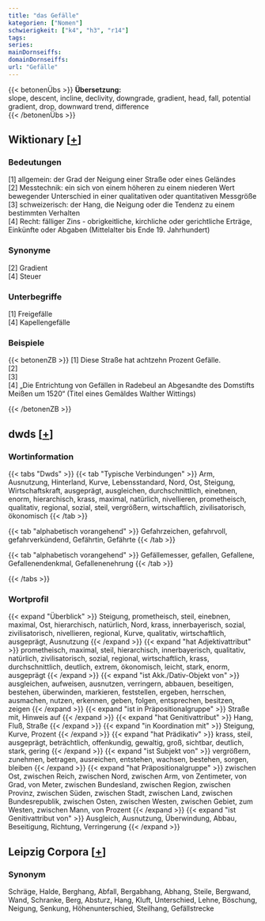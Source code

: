 ```yaml
---
title: "das Gefälle"
kategorien: ["Nomen"]
schwierigkeit: ["k4", "h3", "r14"]
tags:
series:
mainDornseiffs:
domainDornseiffs:
url: "Gefälle"
---
```


{{< betonenÜbs >}}
**Übersetzung:**  
slope, descent, incline, declivity, downgrade, gradient, head, fall, potential gradient, drop, downward trend, difference  
{{< /betonenÜbs >}}

## Wiktionary [[+](https://de.wiktionary.org/wiki/Gefälle)]

### Bedeutungen
[1] allgemein: der Grad der Neigung einer Straße oder eines Geländes  
[2] Messtechnik: ein sich von einem höheren zu einem niederen Wert bewegender Unterschied in einer qualitativen oder quantitativen Messgröße  
[3] schweizerisch: der Hang, die Neigung oder die Tendenz zu einem bestimmten Verhalten  
[4] Recht: fälliger Zins - obrigkeitliche, kirchliche oder gerichtliche Erträge, Einkünfte oder Abgaben (Mittelalter bis Ende 19. Jahrhundert)  

### Synonyme
[2] Gradient  
[4] Steuer  

### Unterbegriffe
[1] Freigefälle  
[4] Kapellengefälle  

### Beispiele
{{< betonenZB >}}
[1] Diese Straße hat achtzehn Prozent Gefälle.  
[2]  
[3]  
[4] „Die Entrichtung von Gefällen in Radebeul an Abgesandte des Domstifts Meißen um 1520“ (Titel eines Gemäldes Walther Wittings)  

{{< /betonenZB >}}


## dwds [[+](https://www.dwds.de/wb/Gefälle)]

### Wortinformation
{{< tabs "Dwds" >}}
{{< tab "Typische Verbindungen" >}}
Arm, Ausnutzung, Hinterland, Kurve, Lebensstandard, Nord, Ost, Steigung, Wirtschaftskraft, ausgeprägt, ausgleichen, durchschnittlich, einebnen, enorm, hierarchisch, krass, maximal, natürlich, nivellieren, prometheisch, qualitativ, regional, sozial, steil, vergrößern, wirtschaftlich, zivilisatorisch, ökonomisch
{{< /tab >}}

{{< tab "alphabetisch vorangehend" >}}
Gefahrzeichen, gefahrvoll, gefahrverkündend, Gefährtin, Gefährte
{{< /tab >}}

{{< tab "alphabetisch vorangehend" >}}
Gefällemesser, gefallen, Gefallene, Gefallenendenkmal, Gefallenenehrung
{{< /tab >}}

{{< /tabs >}}

### Wortprofil
{{< expand "Überblick" >}} Steigung, prometheisch, steil, einebnen, maximal, Ost, hierarchisch, natürlich, Nord, krass, innerbayerisch, sozial, zivilisatorisch, nivellieren, regional, Kurve, qualitativ, wirtschaftlich, ausgeprägt, Ausnutzung {{< /expand >}}
{{< expand "hat Adjektivattribut" >}} prometheisch, maximal, steil, hierarchisch, innerbayerisch, qualitativ, natürlich, zivilisatorisch, sozial, regional, wirtschaftlich, krass, durchschnittlich, deutlich, extrem, ökonomisch, leicht, stark, enorm, ausgeprägt {{< /expand >}}
{{< expand "ist Akk./Dativ-Objekt von" >}} ausgleichen, aufweisen, ausnutzen, verringern, abbauen, beseitigen, bestehen, überwinden, markieren, feststellen, ergeben, herrschen, ausmachen, nutzen, erkennen, geben, folgen, entsprechen, besitzen, zeigen {{< /expand >}}
{{< expand "ist in Präpositionalgruppe" >}} Straße mit, Hinweis auf {{< /expand >}}
{{< expand "hat Genitivattribut" >}} Hang, Fluß, Straße {{< /expand >}}
{{< expand "in Koordination mit" >}} Steigung, Kurve, Prozent {{< /expand >}}
{{< expand "hat Prädikativ" >}} krass, steil, ausgeprägt, beträchtlich, offenkundig, gewaltig, groß, sichtbar, deutlich, stark, gering {{< /expand >}}
{{< expand "ist Subjekt von" >}} vergrößern, zunehmen, betragen, ausreichen, entstehen, wachsen, bestehen, sorgen, bleiben {{< /expand >}}
{{< expand "hat Präpositionalgruppe" >}} zwischen Ost, zwischen Reich, zwischen Nord, zwischen Arm, von Zentimeter, von Grad, von Meter, zwischen Bundesland, zwischen Region, zwischen Provinz, zwischen Süden, zwischen Stadt, zwischen Land, zwischen Bundesrepublik, zwischen Osten, zwischen Westen, zwischen Gebiet, zum Westen, zwischen Mann, von Prozent {{< /expand >}}
{{< expand "ist Genitivattribut von" >}} Ausgleich, Ausnutzung, Überwindung, Abbau, Beseitigung, Richtung, Verringerung {{< /expand >}}

## Leipzig Corpora [[+](https://corpora.uni-leipzig.de/en/res?word=Gefälle&corpusId=deu_newscrawl-public_2018)]


### Synonym
Schräge, Halde, Berghang, Abfall, Bergabhang, Abhang, Steile, Bergwand, Wand, Schranke, Berg, Absturz, Hang, Kluft, Unterschied, Lehne, Böschung, Neigung, Senkung, Höhenunterschied, Steilhang, Gefällstrecke

